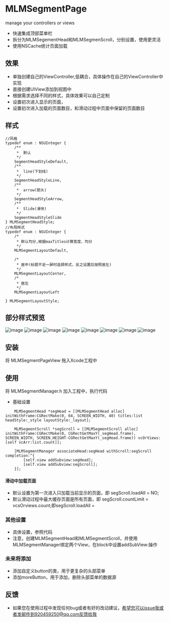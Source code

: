 # MLMSegmentPage
manage your controllers or views

* 快速集成顶部菜单栏
* 拆分为MLMSegementHead和MLMSegmenScroll，分别设置，使用更灵活
* 使用NSCache统计页面加载

## 效果
 * 单独创建自己的ViewController,低耦合，具体操作在自己的ViewController中实现
 * 直接创建UIView添加到视图中
 * 根据需求选择不同的样式，具体效果可以自己定制
 * 设置初次进入显示的页面，
 * 设置初次进入加载的页面数目，和滑动过程中页面中保留的页面数目

## 样式

```objc
//风格
typedef enum : NSUInteger {
    /**
     *  默认
     */
    SegmentHeadStyleDefault,
    /**
     *  line(下划线)
     */
    SegmentHeadStyleLine,
    /**
     *  arrow(箭头)
     */
    SegmentHeadStyleArrow,
    /**
     *  Slide(滑块)
     */
    SegmentHeadStyleSlide
} MLMSegmentHeadStyle;
//布局样式
typedef enum : NSUInteger {
    /*
     * 默认均分,根据maxTitles计算宽度，均分
     */
    MLMSegmentLayoutDefault,
    
    /*
     * 居中(标题不足一屏时选择样式，反之设置后按照居左)
     */
    MLMSegmentLayoutCenter,
    /*
     * 居左
     */
    MLMSegmentLayoutLeft
    
} MLMSegmentLayoutStyle;
```
## 部分样式预览

![image](https://github.com/MengLiMing/MLMSegmentPage/blob/master/gif/Center_Line.gif)
![image](https://github.com/MengLiMing/MLMSegmentPage/blob/master/gif/Center_Slide.gif)
![image](https://github.com/MengLiMing/MLMSegmentPage/blob/master/gif/Left_Slide.gif)
![image](https://github.com/MengLiMing/MLMSegmentPage/blob/master/gif/Left_Line.gif)
![image](https://github.com/MengLiMing/MLMSegmentPage/blob/master/gif/Center_Default.gif)
![image](https://github.com/MengLiMing/MLMSegmentPage/blob/master/gif/Center_Arrow.gif)
![image](https://github.com/MengLiMing/MLMSegmentPage/blob/master/gif/Default_Line.gif)
![image](https://github.com/MengLiMing/MLMSegmentPage/blob/master/gif/Default_Slide.gif)


## 安装

将 MLMSegmentPageView 拖入Xcode工程中

## 使用
将 MLMSegmentManager.h 加入工程中，执行代码

* 基础设置
```objc
    MLMSegmentHead *segHead = [[MLMSegmentHead alloc] initWithFrame:CGRectMake(0, 64, SCREEN_WIDTH, 40) titles:list headStyle:_style layoutStyle:_layout];
    
    MLMSegmentScroll *segScroll = [[MLMSegmentScroll alloc] initWithFrame:CGRectMake(0, CGRectGetMaxY(_segHead.frame), SCREEN_WIDTH, SCREEN_HEIGHT-CGRectGetMaxY(_segHead.frame)) vcOrViews:[self vcArr:list.count]];
    
    [MLMSegmentManager associateHead:segHead withScroll:segScroll completion:^{
        [self.view addSubview:segHead];
        [self.view addSubview:segScroll];
    }];
```

#### 滑动中加载页面
* 默认设置为第一次进入只加载当前显示的页面，即 segScroll.loadAll = NO;
* 默认滑动过程中最大缓存页面是所有页面，即 segScroll.countLimit = vcsOrviews.count;即segScroll.loadAll = 

### 其他设置
* 具体设置，参照代码
* 注意，创建MLMSegmentHead和MLMSegmentScroll，并使用MLMSegmentManager绑定两个View，在block中设置addSubView:操作

### 未来将添加
* 添加自定义button的类，用于更复杂的头部菜单
* 添加moreButton，用于添加，删除头部菜单的数据源
      
## 反馈
* 如果您在使用过程中发现任何bug或者有好的改动建议，希望您可以issue我或者发邮件到920459250@qq.com反馈给我 
      
      

